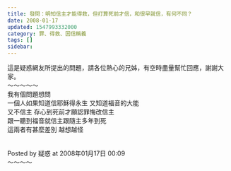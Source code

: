 ```yaml
---
title: 發問：明知信主才能得救，但打算死前才信，和很早就信，有何不同？
date: 2008-01-17
updated: 1547993332000
category: 罪、得救、因信稱義
tags: []
sidebar: 
---
```


<p>這是疑惑網友所提出的問題，請各位熱心的兄姊，有空時盡量幫忙回應，謝謝大家。<br/><!--more-->～～～～～<br/>我有個問題想問<br/>一個人如果知道信耶穌得永生 又知道福音的大能<br/>又不信主 存心到死前才願認罪悔改信主 <br/>跟一聽到福音就信主跟隨主多年到死<br/>這兩者有甚麼差別 越想越怪<br/><br/><br/>Posted by 疑惑 at 2008年01月17日 00:09 <br/>～～～～<br/>
</p>